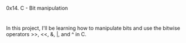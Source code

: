#
0x14. C - Bit manipulation
#

In this project, I'll be  learning how to manipulate bits and use the bitwise operators >>, <<, &, |, and ^ in C.
